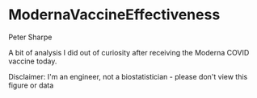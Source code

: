 # ModernaVaccineEffectiveness

Peter Sharpe

A bit of analysis I did out of curiosity after receiving the Moderna COVID vaccine today.

Disclaimer: I'm an engineer, not a biostatistician - please don't view this figure or data